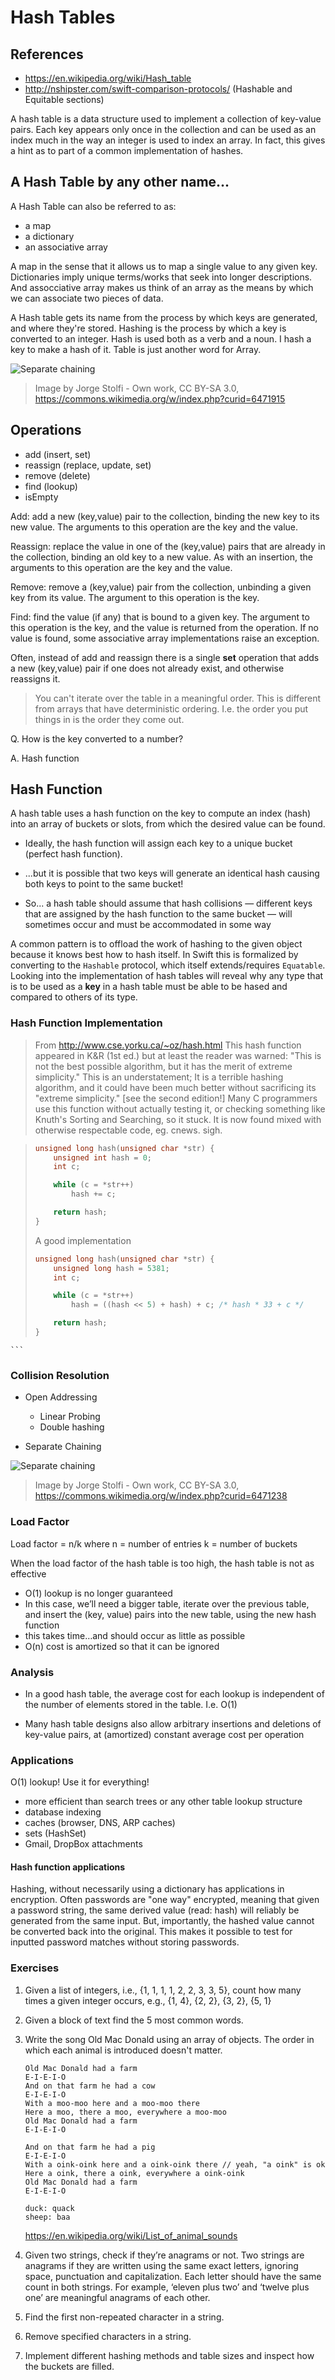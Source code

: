 # Hash Tables

## References

* https://en.wikipedia.org/wiki/Hash_table
* http://nshipster.com/swift-comparison-protocols/ (Hashable and Equitable sections)

A hash table is a data structure used to implement a collection of key-value pairs. 
Each key appears only once in the collection and can be used as an index much in 
the way an integer is used to index an array. In fact, this gives a hint as to 
part of a common implementation of hashes.

## A Hash Table by any other name...

A Hash Table can also be referred to as:

* a map
* a dictionary
* an associative array

A map in the sense that it allows us to map a single value to any given key. Dictionaries
imply unique terms/works that seek into longer descriptions. And assocciative array makes 
us think of an array as the means by which we can associate two pieces of data.

A Hash table gets its name from the process by which keys are generated, and where they're stored.
Hashing is the process by which a key is converted to an integer. Hash is used both as a verb and
a noun. I hash a key to make a hash of it. Table is just another word for Array.


![Separate chaining][separate]
>Image by Jorge Stolfi - Own work, CC BY-SA 3.0, https://commons.wikimedia.org/w/index.php?curid=6471915

## Operations

* add (insert, set)
* reassign (replace, update, set)
* remove (delete)
* find (lookup)
* isEmpty

Add: add a new (key,value) pair to the collection, binding the new key to its new value. The arguments to this operation are the key and the value.

Reassign: replace the value in one of the (key,value) pairs that are already in the collection, binding an old key to a new value. As with an insertion, the arguments to this operation are the key and the value.

Remove: remove a (key,value) pair from the collection, unbinding a given key from its value. The argument to this operation is the key.

Find: find the value (if any) that is bound to a given key. The argument to this operation is the key, and the value is returned from the operation. If no value is found, some associative array implementations raise an exception.

Often, instead of add and reassign there is a single **set** operation that adds a new (key,value) pair if one does not already exist, and otherwise reassigns it.

> You can't iterate over the table in a meaningful order. This is different from arrays that 
> have deterministic ordering. I.e. the order you put things in is the order they come out.

Q. How is the key converted to a number?

A. Hash function

## Hash Function

A hash table uses a hash function on the key to compute an index (hash) into
an array of buckets or slots, from which the desired value can be
found.

* Ideally, the hash function will assign each key to a unique bucket
(perfect hash function).

* ...but it is possible that two keys will generate an identical hash
  causing both keys to point to the same bucket!

* So... a hash table should assume that hash collisions — different
keys that are assigned by the hash function to the same bucket —
will sometimes occur and must be accommodated in some way

A common pattern is to offload the work of hashing to the given object because it knows best how to 
hash itself. In Swift this is formalized by converting to the ```Hashable```
protocol, which itself extends/requires ```Equatable```. Looking into 
the implementation of hash tables will reveal why any type that is to be
used as a **key** in a hash table must be able to be hased and compared
to others of its type.

### Hash Function Implementation

> From http://www.cse.yorku.ca/~oz/hash.html
> This hash function appeared in K&R (1st ed.) but at least the reader was warned: "This is not the best possible algorithm, but it has the merit of extreme simplicity." This is an understatement; It is a terrible hashing algorithm, and it could have been much better without sacrificing its "extreme simplicity." [see the second edition!] Many C programmers use this function without actually testing it, or checking something like Knuth's Sorting and Searching, so it stuck. It is now found mixed with otherwise respectable code, eg. cnews. sigh.
   	
> ```c
> unsigned long hash(unsigned char *str) {
>     unsigned int hash = 0;
> 	  int c;
> 
>     while (c = *str++)
> 	      hash += c;
> 
>     return hash;
> }
> ```
>
> A good implementation
>	```c
> 	unsigned long hash(unsigned char *str) {
> 	    unsigned long hash = 5381;
> 	    int c;
> 
> 	    while (c = *str++)
> 	        hash = ((hash << 5) + hash) + c; /* hash * 33 + c */
> 
> 	    return hash;
> 	}
	```

### Collision Resolution

* Open Addressing
	* Linear Probing
	* Double hashing

* Separate Chaining

![Separate chaining][separate]
> Image by Jorge Stolfi - Own work, CC BY-SA 3.0, https://commons.wikimedia.org/w/index.php?curid=6471238

### Load Factor

Load factor = n/k 
where n = number of entries
k = number of buckets

When the load factor of the hash table is too high, the hash table is
not as effective

* O(1) lookup is no longer guaranteed
* In this case, we’ll need a bigger table, iterate over the previous table,
and insert the (key, value) pairs into the new table, using the new
hash function
* this takes time…and should occur as little as possible
* O(n) cost is amortized so that it can be ignored

### Analysis

* In a good hash table, the average cost for each lookup
is independent of the number of elements stored in the
table. I.e. O(1)

* Many hash table designs also allow arbitrary insertions
and deletions of key-value pairs, at (amortized) constant
average cost per operation

### Applications

O(1) lookup! Use it for everything!
* more efficient than search trees or any other table
lookup structure
* database indexing
* caches (browser, DNS, ARP caches)
* sets (HashSet)
* Gmail, DropBox attachments

#### Hash function applications

Hashing, without necessarily using a dictionary has applications in encryption. Often passwords 
are "one way" encrypted, meaning that given a password string, the same derived value (read: hash)
will reliably be generated from the same input. But, importantly, the hashed value cannot be
converted back into the original. This makes it possible to test for inputted password matches
without storing passwords.

### Exercises

1. Given a list of integers, i.e., {1, 1, 1, 1, 2, 2, 3,
	3, 5}, count how many times a given integer
	occurs, e.g.,
	{1, 4}, {2, 2}, {3, 2}, {5, 1}

2. Given a block of text find the 5 most common words.

3. Write the song Old Mac Donald using an array of objects. The order
in which each animal is introduced doesn't matter.
	```
	Old Mac Donald had a farm 
	E-I-E-I-O
	And on that farm he had a cow
	E-I-E-I-O
	With a moo-moo here and a moo-moo there
	Here a moo, there a moo, everywhere a moo-moo
	Old Mac Donald had a farm 
	E-I-E-I-O

	And on that farm he had a pig
	E-I-E-I-O
	With a oink-oink here and a oink-oink there // yeah, "a oink" is ok
	Here a oink, there a oink, everywhere a oink-oink
	Old Mac Donald had a farm 
	E-I-E-I-O

	duck: quack
	sheep: baa
	```

	https://en.wikipedia.org/wiki/List_of_animal_sounds

4. Given two strings, check if they’re anagrams or not. Two strings are
anagrams if they are written using the same exact letters, ignoring
space, punctuation and capitalization. Each letter should have the
same count in both strings. For example, ‘eleven plus two’ and
‘twelve plus one’ are meaningful anagrams of each other.

5. Find the first non-repeated character in a string.

6. Remove specified characters in a string.

7. Implement different hashing methods and table sizes and inspect how
   the buckets are filled.

[basic]: https://upload.wikimedia.org/wikipedia/commons/7/7d/Hash_table_3_1_1_0_1_0_0_SP.svg
[separate]: https://upload.wikimedia.org/wikipedia/commons/7/7d/Hash_table_3_1_1_0_1_0_0_SP.svg

